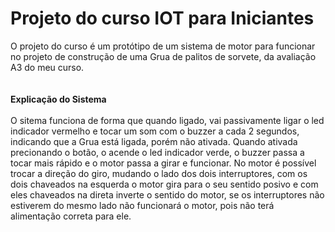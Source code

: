 # Projeto do curso IOT para Iniciantes
O projeto do curso é um protótipo de um sistema de motor para funcionar no projeto de construção de uma Grua de palitos de sorvete, da avaliação A3 do meu curso.
<br><br><br>
<b>Explicação do Sistema</b>
<br><br>
O sitema funciona de forma que quando ligado, vai passivamente ligar o led indicador vermelho e tocar um som com o buzzer a cada 2 segundos, indicando que a Grua está ligada, porém não ativada. Quando ativada precionando o botão, o acende o led indicador verde, o buzzer passa a tocar mais rápido e o motor passa a girar e funcionar. No motor é possível trocar a direção do giro, mudando o lado dos dois interruptores, com os dois chaveados na esquerda o motor gira para o seu sentido posivo e com eles chaveados na direta inverte o sentido do motor, se os interruptores não estiverem do mesmo lado não funcionará o motor, pois não terá alimentação correta para ele.
